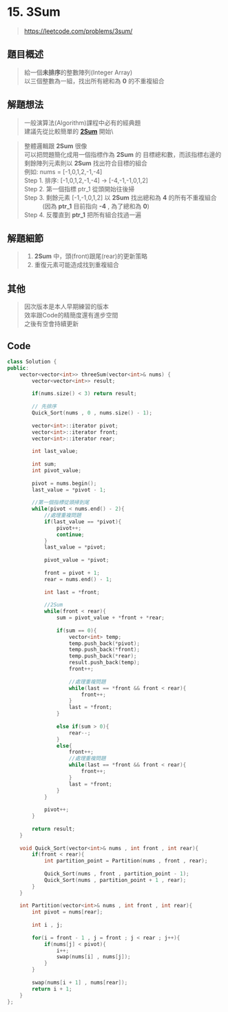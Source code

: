 # 15. 3Sum
>https://leetcode.com/problems/3sum/

## 題目概述
>給一個**未排序**的整數陣列(Integer Array)\
>以三個整數為一組，找出所有總和為 **0** 的不重複組合

## 解題想法
>一般演算法(Algorithm)課程中必有的經典題\
>建議先從比較簡單的 [**2Sum**](https://github.com/VoltaireYoung/My-LeetCode-Practice/blob/main/Algorithm/1.%20Two%20Sum.md) 開始\

>整體邏輯跟 **2Sum** 很像\
>可以把問題簡化成用一個指標作為 **2Sum** 的 目標總和數，而該指標右邊的剩餘陣列元素則以 **2Sum** 找出符合目標的組合\
>例如: nums = [-1,0,1,2,-1,-4]\
>Step 1. 排序: [-1,0,1,2,-1,-4] -> [-4,-1,-1,0,1,2]\
>Step 2. 第一個指標 ptr_1 從頭開始往後掃\
>Step 3. 剩餘元素 [-1,-1,0,1,2] 以 **2Sum** 找出總和為 **4** 的所有不重複組合\
> 　　　(因為 **ptr_1** 目前指向 **-4** , 為了總和為 **0**)\
>Step 4. 反覆直到 **ptr_1** 把所有組合找過一遍

## 解題細節
>1. **2Sum** 中，頭(front)跟尾(rear)的更新策略
>2. 重復元素可能造成找到重複組合

## 其他
>因次版本是本人早期練習的版本\
>效率跟Code的精簡度還有進步空間\
>之後有空會持續更新

## Code
```C++
class Solution {
public:
    vector<vector<int>> threeSum(vector<int>& nums) {
        vector<vector<int>> result;
        
        if(nums.size() < 3) return result;
        
        // 先排序
        Quick_Sort(nums , 0 , nums.size() - 1);
        
        vector<int>::iterator pivot;
        vector<int>::iterator front;
        vector<int>::iterator rear;
        
        int last_value;
        
        int sum;
        int pivot_value;
        
        pivot = nums.begin();
        last_value = *pivot - 1;
        
        //第一個指標從頭掃到尾
        while(pivot < nums.end() - 2){
            //處理重複問題
            if(last_value == *pivot){
                pivot++;
                continue;
            }
            last_value = *pivot;
            
            pivot_value = *pivot;
            
            front = pivot + 1;
            rear = nums.end() - 1;
            
            int last = *front;
            
            //2Sum
            while(front < rear){        
                sum = pivot_value + *front + *rear;
                
                if(sum == 0){
                    vector<int> temp;
                    temp.push_back(*pivot);
                    temp.push_back(*front);
                    temp.push_back(*rear);
                    result.push_back(temp);                  
                    front++;
                    
                    //處理重複問題
                    while(last == *front && front < rear){
                        front++;
                    }
                    last = *front;
                }
                
                else if(sum > 0){
                    rear--;
                }
                else{
                    front++;
                    //處理重複問題
                    while(last == *front && front < rear){
                        front++;
                    }
                    last = *front;
                }
            }
            
            pivot++;
        }
        
        return result;
    }
    
    void Quick_Sort(vector<int>& nums , int front , int rear){
        if(front < rear){
            int partition_point = Partition(nums , front , rear);
            
            Quick_Sort(nums , front , partition_point - 1);
            Quick_Sort(nums , partition_point + 1 , rear);
        }
    }
    
    int Partition(vector<int>& nums , int front , int rear){
        int pivot = nums[rear];
        
        int i , j;
        
        for(i = front - 1 , j = front ; j < rear ; j++){
            if(nums[j] < pivot){
                i++;
                swap(nums[i] , nums[j]);
            }
        }
        
        swap(nums[i + 1] , nums[rear]);
        return i + 1;
    }
};
```
